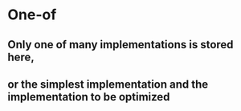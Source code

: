 # One-of

## Only one of many implementations is stored here,
## or the simplest implementation and the implementation to be optimized